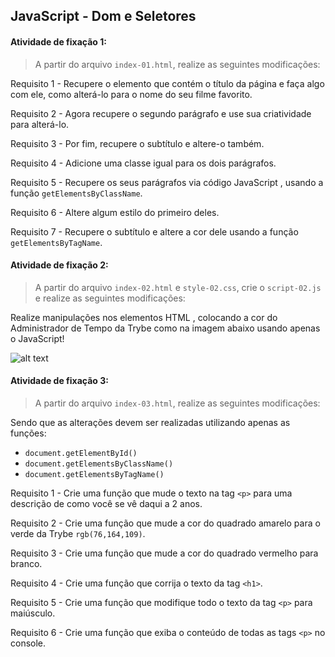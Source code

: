 ## JavaScript - Dom e Seletores


#### Atividade de fixação 1:
> A partir do arquivo `index-01.html`, realize as seguintes modificações:

Requisito 1 - Recupere o elemento que contém o título da página e faça algo com ele, como alterá-lo para o nome do seu filme favorito.

Requisito 2 - Agora recupere o segundo parágrafo e use sua criatividade para alterá-lo.

Requisito 3 - Por fim, recupere o subtítulo e altere-o também.

Requisito 4 - Adicione uma classe igual para os dois parágrafos.

Requisito 5 - Recupere os seus parágrafos via código JavaScript , usando a função `getElementsByClassName`.

Requisito 6 - Altere algum estilo do primeiro deles.

Requisito 7 - Recupere o subtítulo e altere a cor dele usando a função `getElementsByTagName`.


#### Atividade de fixação 2:
> A partir do arquivo `index-02.html` e `style-02.css`, crie o `script-02.js` e realize as seguintes modificações:

Realize manipulações nos elementos HTML , colocando a cor do Administrador de Tempo da Trybe como na imagem abaixo usando apenas o JavaScript!

![alt text](https://s3.us-east-2.amazonaws.com/assets.app.betrybe.com/fundamentals/javascript/images/time-exercise-808be0ece63a2ab6b8801ce6f5e5636c.png)


#### Atividade de fixação 3:
> A partir do arquivo `index-03.html`, realize as seguintes modificações:

Sendo que as alterações devem ser realizadas utilizando apenas as funções:
* `document.getElementById()`
* `document.getElementsByClassName()`
* `document.getElementsByTagName()`
 
Requisito 1 - Crie uma função que mude o texto na tag `<p>` para uma descrição de como você se vê daqui a 2 anos.

Requisito 2 - Crie uma função que mude a cor do quadrado amarelo para o verde da Trybe `rgb(76,164,109)`.

Requisito 3 - Crie uma função que mude a cor do quadrado vermelho para branco.

Requisito 4 - Crie uma função que corrija o texto da tag `<h1>`.

Requisito 5 - Crie uma função que modifique todo o texto da tag `<p>` para maiúsculo.

Requisito 6 - Crie uma função que exiba o conteúdo de todas as tags `<p>` no console.
